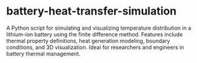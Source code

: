 # battery-heat-transfer-simulation
A Python script for simulating and visualizing temperature distribution in a lithium-ion battery using the finite difference method. Features include thermal property definitions, heat generation modeling, boundary conditions, and 3D visualization. Ideal for researchers and engineers in battery thermal management.
